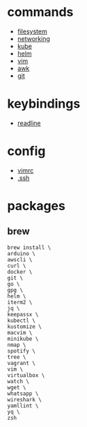# commands
 - [filesystem](filesystem/README.md)
 - [networking](networking/README.md)
 - [kube](kube/README.md)
 - [helm](helm/README.md)
 - [vim](vim/README.md)
 - [awk](awk/README.md)
 - [git](git/README.md)

# keybindings

 - [readline](readline/README.md)

# config

 - [vimrc](vim/.vimrc)
 - [.ssh](ssh/config)

# packages

## brew
```
brew install \
arduino \
awscli \
curl \
docker \
git \
go \
gpg \
helm \
iterm2 \
jq \
keepassx \
kubectl \
kustomize \
macvim \
minikube \
nmap \
spotify \
tree \
vagrant \
vim \
virtualbox \
watch \
wget \
whatsapp \
wireshark \
yamllint \
yq \
zsh
```
